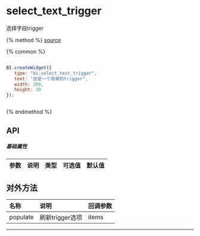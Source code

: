 # select_text_trigger

选择字段trigger

{% method %}
[source](https://jsfiddle.net/fineui/c6xpsks4/)

{% common %}
```javascript

BI.createWidget({
   type: "bi.select_text_trigger",
   text: "这是一个简单的trigger",
   width: 200,
   height: 30
});



```

{% endmethod %}

## API
##### 基础属性
| 参数    | 说明           | 类型  | 可选值 | 默认值
| :------ |:-------------  | :-----| :----|:----



## 对外方法
| 名称     | 说明                           |  回调参数
| :------ |:-------------                  | :-----
| populate | 刷新trigger选项 | items |



---
